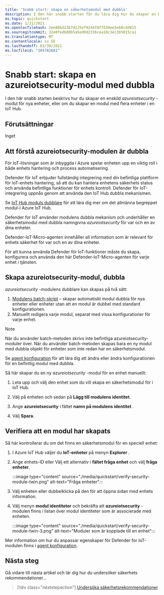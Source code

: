 ```yaml
---
title: 'Snabb start: skapa en säkerhetsmodul med dubbla'
description: I den här snabb starten får du lära dig hur du skapar en Defender för IoT-modul med dubbla för användning med Azure Defender för IoT.
ms.topic: quickstart
ms.date: 1/21/2021
ms.openlocfilehash: 2ee88bd23b7d125ef9244f8ff630ee5eb8cdd015
ms.sourcegitcommit: 32e0fedb80b5a5ed0d2336cea18c3ec3b5015ca1
ms.translationtype: MT
ms.contentlocale: sv-SE
ms.lasthandoff: 03/30/2021
ms.locfileid: "104782681"
---
```

# <a name="quickstart-create-an-azureiotsecurity-module-twin"></a>Snabb start: skapa en azureiotsecurity-modul med dubbla

I den här snabb starten beskrivs hur du skapar en enskild _azureiotsecurity_ -modul för nya enheter, eller om du skapar en modul med flera enheter i en IoT Hub.

## <a name="prerequisites"></a>Förutsättningar

Inget

## <a name="understanding-azureiotsecurity-module-twins"></a>Att förstå azureiotsecurity-modulen är dubbla

För IoT-lösningar som är inbyggda i Azure spelar enheten upp en viktig roll i både enhets hantering och process automatisering.

Defender för IoT erbjuder fullständig integrering med din befintliga plattform för IoT-enhets hantering, så att du kan hantera enhetens säkerhets status och använda befintliga funktioner för enhets kontroll.
Defender för IoT-integrering uppnås genom att använda den IoT Hub dubbla mekanismen.

Se [IoT Hub moduls dubblare](../iot-hub/iot-hub-devguide-module-twins.md) för att lära dig mer om det allmänna begreppet modul-i Azure IoT Hub.

Defender for IoT använder modulens dubbla mekanism och underhåller en säkerhetsmodul med dubbla namngivna _azureiotsecurity_ för var och en av dina enheter.

Defender-IoT-Micro-agenten innehåller all information som är relevant för enhets säkerhet för var och en av dina enheter.

För att kunna använda Defender för IoT-funktioner måste du skapa, konfigurera och använda den här Defender-IoT-Micro-agenten för varje enhet i tjänsten.

## <a name="create-azureiotsecurity-module-twin"></a>Skapa azureiotsecurity-modul, dubbla

_azureiotsecurity_ -modulens dubblare kan skapas på två sätt:

1. [Modulens batch-skript](https://aka.ms/iot-security-github-create-module) – skapar automatiskt modul dubbla för nya enheter eller enheter utan att en modul är dubbel med standard konfigurationen.
1. Manuellt redigera varje modul, separat med vissa konfigurationer för varje enhet.

>[!NOTE]
> När du använder batch-metoden skrivs inte befintliga azureiotsecurity-moduler över. När du använder batch-metoden skapas bara en ny modul med dubbla objekt för enheter som inte redan har en säkerhetsmodul.

Se [agent konfiguration](how-to-agent-configuration.md) för att lära dig att ändra eller ändra konfigurationen för en befintlig modul med dubbla.

Så här skapar du en ny _azureiotsecurity_ -modul för en enhet manuellt:

1. Leta upp och välj den enhet som du vill skapa en säkerhetsmodul för i IoT Hub.

1. Välj på enheten och sedan på **Lägg till modulens identitet**.

1. Ange **azureiotsecurity** i fältet **namn på modulens identitet** .

1. Välj **Spara**.

## <a name="verify-creation-of-a-module-twin"></a>Verifiera att en modul har skapats

Så här kontrollerar du om det finns en säkerhetsmodul för en speciell enhet:

1. I Azure IoT Hub väljer du **IoT-enheter** på menyn **Explorer** .

1. Ange enhets-ID eller Välj ett alternativ i **fältet fråga enhet** och välj **fråga enheter**.

    :::image type="content" source="./media/quickstart/verify-security-module-twin.png" alt-text="Fråga enheter":::

1. Välj enheten eller dubbelklicka på den för att öppna sidan med enhets information.

1. Välj menyn **modul identiteter** och bekräfta att **azureiotsecurity** -modulen finns i listan över modul identiteter som är associerade med enheten.

    :::image type="content" source="./media/quickstart/verify-security-module-twin-3.png" alt-text="Moduler som är kopplade till en enhet":::

Mer information om hur du anpassar egenskaper för Defender for IoT-modulen finns i [agent konfiguration](how-to-agent-configuration.md).

## <a name="next-steps"></a>Nästa steg

Gå vidare till nästa artikel och lär dig hur du undersöker säkerhets rekommendationer...

> [!div class="nextstepaction"]
> [Undersöka säkerhetsrekommendationer](quickstart-investigate-security-recommendations.md)